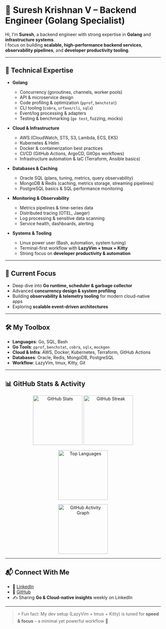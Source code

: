 # 🐹 Suresh Krishnan V – Backend Engineer (Golang Specialist)

Hi, I’m **Suresh**, a backend engineer with strong expertise in **Golang** and **infrastructure systems**.  
I focus on building **scalable, high-performance backend services**, **observability pipelines**, and **developer productivity tooling**.  

---

## 🚀 Technical Expertise

- **Golang**
  - Concurrency (goroutines, channels, worker pools)
  - API & microservice design
  - Code profiling & optimization (`pprof`, `benchstat`)
  - CLI tooling (`cobra`, `urfave/cli`, `sqlx`)
  - Event/log processing & adapters
  - Testing & benchmarking (`go test`, fuzzing, mocks)

- **Cloud & Infrastructure**
  - AWS (CloudWatch, STS, S3, Lambda, ECS, EKS)
  - Kubernetes & Helm
  - Docker & containerization best practices
  - CI/CD (GitHub Actions, ArgoCD, GitOps workflows)
  - Infrastructure automation & IaC (Terraform, Ansible basics)

- **Databases & Caching**
  - Oracle SQL (plans, tuning, metrics, query observability)
  - MongoDB & Redis (caching, metrics storage, streaming pipelines)
  - PostgreSQL basics & SQL performance monitoring

- **Monitoring & Observability**
  - Metrics pipelines & time-series data
  - Distributed tracing (OTEL, Jaeger)
  - Log processing & sensitive data scanning
  - Service health, dashboards, alerting

- **Systems & Tooling**
  - Linux power user (Bash, automation, system tuning)
  - Terminal-first workflow with **LazyVim + tmux + Kitty**
  - Strong focus on **developer productivity & automation**

---

## 🧠 Current Focus

- Deep dive into **Go runtime, scheduler & garbage collector**  
- Advanced **concurrency design & system profiling**  
- Building **observability & telemetry tooling** for modern cloud-native apps  
- Exploring **scalable event-driven architectures**  

---

## 🛠️ My Toolbox

- **Languages**: Go, SQL, Bash  
- **Go Tools**: `pprof`, `benchstat`, `cobra`, `sqlx`, `mockgen`  
- **Cloud & Infra**: AWS, Docker, Kubernetes, Terraform, GitHub Actions  
- **Databases**: Oracle, Redis, MongoDB, PostgreSQL  
- **Workflow**: LazyVim, tmux, Kitty, Git  

---
## 📊 GitHub Stats & Activity

<p align="center">
  <!-- GitHub Stats -->
  <img src="https://github-readme-stats.vercel.app/api?username=sureshkrishnan-v&show_icons=true&theme=tokyonight&count_private=true" alt="GitHub Stats" height="160"/>

  <!-- GitHub Streak -->
  <img src="https://streak-stats.demolab.vercel.app/?user=sureshkrishnan-v&theme=tokyonight" alt="GitHub Streak" height="160"/>
</p>

<p align="center">
  <!-- Top Languages -->
  <img src="https://github-readme-stats.vercel.app/api/top-langs/?username=sureshkrishnan-v&layout=compact&theme=tokyonight" alt="Top Languages" height="160"/>
</p>

<p align="center">
  <!-- Activity Graph -->
  <img src="https://activity-graph.herokuapp.com/graph?username=sureshkrishnan-v&theme=github" alt="GitHub Activity Graph" height="160"/>
</p>

---

## 📬 Connect With Me

- 💼 [LinkedIn](https://www.linkedin.com/in/your-link)  
- 🐙 [GitHub](https://github.com/mr-sk-007)  
- ✍️ Sharing **Go & Cloud-native insights** weekly on LinkedIn  

---

> ⚡ Fun fact: My dev setup (LazyVim + tmux + Kitty) is tuned for **speed & focus** – a minimal yet powerful workflow 🚀
